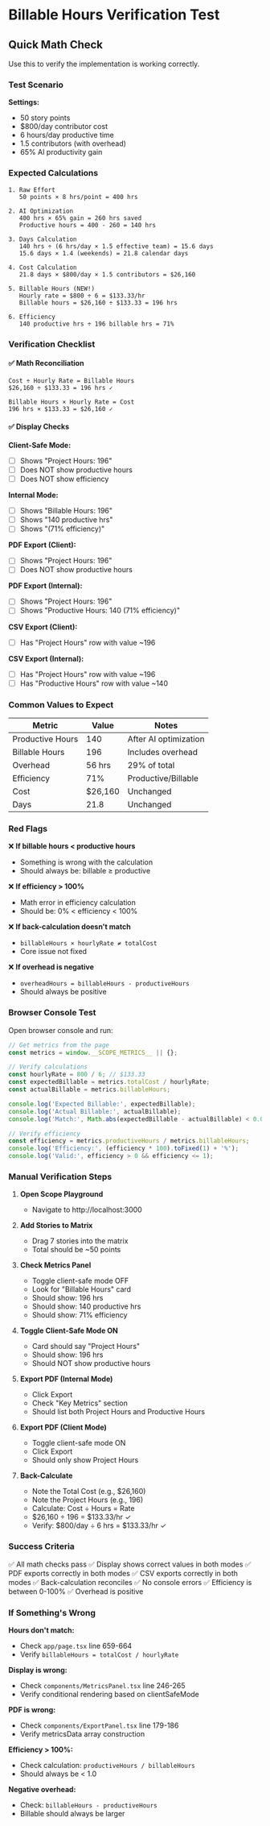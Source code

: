 # Billable Hours Verification Test

## Quick Math Check

Use this to verify the implementation is working correctly.

### Test Scenario

**Settings:**
- 50 story points
- $800/day contributor cost
- 6 hours/day productive time
- 1.5 contributors (with overhead)
- 65% AI productivity gain

### Expected Calculations

```
1. Raw Effort
   50 points × 8 hrs/point = 400 hrs

2. AI Optimization
   400 hrs × 65% gain = 260 hrs saved
   Productive hours = 400 - 260 = 140 hrs

3. Days Calculation
   140 hrs ÷ (6 hrs/day × 1.5 effective team) = 15.6 days
   15.6 days × 1.4 (weekends) = 21.8 calendar days

4. Cost Calculation
   21.8 days × $800/day × 1.5 contributors = $26,160

5. Billable Hours (NEW!)
   Hourly rate = $800 ÷ 6 = $133.33/hr
   Billable hours = $26,160 ÷ $133.33 = 196 hrs

6. Efficiency
   140 productive hrs ÷ 196 billable hrs = 71%
```

### Verification Checklist

#### ✅ Math Reconciliation
```
Cost ÷ Hourly Rate = Billable Hours
$26,160 ÷ $133.33 = 196 hrs ✓

Billable Hours × Hourly Rate = Cost
196 hrs × $133.33 = $26,160 ✓
```

#### ✅ Display Checks

**Client-Safe Mode:**
- [ ] Shows "Project Hours: 196"
- [ ] Does NOT show productive hours
- [ ] Does NOT show efficiency

**Internal Mode:**
- [ ] Shows "Billable Hours: 196"
- [ ] Shows "140 productive hrs"
- [ ] Shows "(71% efficiency)"

**PDF Export (Client):**
- [ ] Shows "Project Hours: 196"
- [ ] Does NOT show productive hours

**PDF Export (Internal):**
- [ ] Shows "Project Hours: 196"
- [ ] Shows "Productive Hours: 140 (71% efficiency)"

**CSV Export (Client):**
- [ ] Has "Project Hours" row with value ~196

**CSV Export (Internal):**
- [ ] Has "Project Hours" row with value ~196
- [ ] Has "Productive Hours" row with value ~140

### Common Values to Expect

| Metric | Value | Notes |
|--------|-------|-------|
| Productive Hours | 140 | After AI optimization |
| Billable Hours | 196 | Includes overhead |
| Overhead | 56 hrs | 29% of total |
| Efficiency | 71% | Productive/Billable |
| Cost | $26,160 | Unchanged |
| Days | 21.8 | Unchanged |

### Red Flags

❌ **If billable hours < productive hours**
- Something is wrong with the calculation
- Should always be: billable ≥ productive

❌ **If efficiency > 100%**
- Math error in efficiency calculation
- Should be: 0% < efficiency < 100%

❌ **If back-calculation doesn't match**
- `billableHours × hourlyRate ≠ totalCost`
- Core issue not fixed

❌ **If overhead is negative**
- `overheadHours = billableHours - productiveHours`
- Should always be positive

### Browser Console Test

Open browser console and run:
```javascript
// Get metrics from the page
const metrics = window.__SCOPE_METRICS__ || {};

// Verify calculations
const hourlyRate = 800 / 6; // $133.33
const expectedBillable = metrics.totalCost / hourlyRate;
const actualBillable = metrics.billableHours;

console.log('Expected Billable:', expectedBillable);
console.log('Actual Billable:', actualBillable);
console.log('Match:', Math.abs(expectedBillable - actualBillable) < 0.01);

// Verify efficiency
const efficiency = metrics.productiveHours / metrics.billableHours;
console.log('Efficiency:', (efficiency * 100).toFixed(1) + '%');
console.log('Valid:', efficiency > 0 && efficiency <= 1);
```

### Manual Verification Steps

1. **Open Scope Playground**
   - Navigate to http://localhost:3000

2. **Add Stories to Matrix**
   - Drag 7 stories into the matrix
   - Total should be ~50 points

3. **Check Metrics Panel**
   - Toggle client-safe mode OFF
   - Look for "Billable Hours" card
   - Should show: 196 hrs
   - Should show: 140 productive hrs
   - Should show: 71% efficiency

4. **Toggle Client-Safe Mode ON**
   - Card should say "Project Hours"
   - Should show: 196 hrs
   - Should NOT show productive hours

5. **Export PDF (Internal Mode)**
   - Click Export
   - Check "Key Metrics" section
   - Should list both Project Hours and Productive Hours

6. **Export PDF (Client Mode)**
   - Toggle client-safe mode ON
   - Click Export
   - Should only show Project Hours

7. **Back-Calculate**
   - Note the Total Cost (e.g., $26,160)
   - Note the Project Hours (e.g., 196)
   - Calculate: Cost ÷ Hours = Rate
   - $26,160 ÷ 196 = $133.33/hr ✓
   - Verify: $800/day ÷ 6 hrs = $133.33/hr ✓

### Success Criteria

✅ All math checks pass
✅ Display shows correct values in both modes
✅ PDF exports correctly in both modes
✅ CSV exports correctly in both modes
✅ Back-calculation reconciles
✅ No console errors
✅ Efficiency is between 0-100%
✅ Overhead is positive

### If Something's Wrong

**Hours don't match:**
- Check `app/page.tsx` line 659-664
- Verify `billableHours = totalCost / hourlyRate`

**Display is wrong:**
- Check `components/MetricsPanel.tsx` line 246-265
- Verify conditional rendering based on clientSafeMode

**PDF is wrong:**
- Check `components/ExportPanel.tsx` line 179-186
- Verify metricsData array construction

**Efficiency > 100%:**
- Check calculation: `productiveHours / billableHours`
- Should always be < 1.0

**Negative overhead:**
- Check: `billableHours - productiveHours`
- Billable should always be larger
